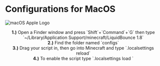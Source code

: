 # Configurations for MacOS
![macOS Apple Logo](https://www.rbcafe.com/wp-content/uploads/apple_256.png)<br>
<center>
<strong>1.)</strong> Open a Finder window and press `Shift`+`Command`+`G` then type `~/Library/Application Support/minecraft/LiquidBounce 1.8`<br>
<strong>2.)</strong> Find the folder named `configs`<br>
<strong>3.)</strong> Drag your script in, then go into Minecraft and type `.localsettings reload`<br>
<strong>4.)</strong> To enable the script type `.localsettings load <Config Name>`<br>
</center>
